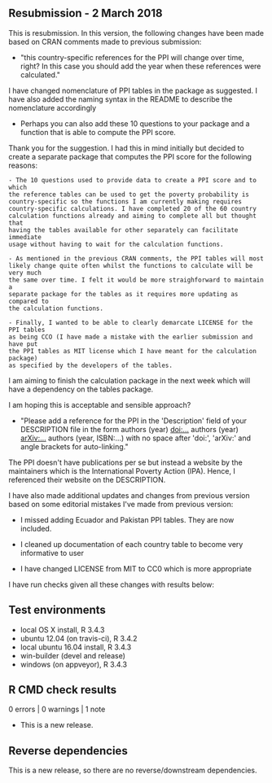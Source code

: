 ## Resubmission - 2 March 2018
This is resubmission. In this version, the following changes have been made based
on CRAN comments made to previous submission:

* "this country-specific references for the PPI will change over time, right? 
In this case you should add the year when these references were calculated."

I have changed nomenclature of PPI tables in the package as suggested. I have
also added the naming syntax in the README to describe the nomenclature
accordingly

* Perhaps you can also add these 10 questions to your package and a function that 
is able to compute the PPI score.

Thank you for the suggestion. I had this in mind initially but decided to create
a separate package that computes the PPI score for the following reasons:

    - The 10 questions used to provide data to create a PPI score and to which
    the reference tables can be used to get the poverty probability is
    country-specific so the functions I am currently making requires
    country-specific calculations. I have completed 20 of the 60 country
    calculation functions already and aiming to complete all but thought that
    having the tables available for other separately can facilitate immediate
    usage without having to wait for the calculation functions.
    
    - As mentioned in the previous CRAN comments, the PPI tables will most
    likely change quite often whilst the functions to calculate will be very much
    the same over time. I felt it would be more straighforward to maintain a
    separate package for the tables as it requires more updating as compared to
    the calculation functions.
    
    - Finally, I wanted to be able to clearly demarcate LICENSE for the PPI tables
    as being CCO (I have made a mistake with the earlier submission and have put
    the PPI tables as MIT license which I have meant for the calculation package) 
    as specified by the developers of the tables.
    
I am aiming to finish the calculation package in the next week which will have a
dependency on the tables package.

I am hoping this is acceptable and sensible approach?

* "Please add a reference for the PPI in the 'Description' field of your DESCRIPTION file in the form
authors (year) <doi:...>
authors (year) <arXiv:...>
authors (year, ISBN:...)
with no space after 'doi:', 'arXiv:' and angle brackets for auto-linking."

The PPI doesn't have publications per se but instead a website by the maintainers
which is the International Poverty Action (IPA). Hence, I referenced their website
on the DESCRIPTION.

I have also made additional updates and changes from previous version based on some
editorial mistakes I've made from previous version:

* I missed adding Ecuador and Pakistan PPI tables. They are now included.

* I cleaned up documentation of each country table to become very informative to
user

* I have changed LICENSE from MIT to CC0 which is more appropriate

I have run checks given all these changes with results below:


## Test environments
* local OS X install, R 3.4.3
* ubuntu 12.04 (on travis-ci), R 3.4.2
* local ubuntu 16.04 install, R 3.4.3
* win-builder (devel and release)
* windows (on appveyor), R 3.4.3

## R CMD check results

0 errors | 0 warnings | 1 note

* This is a new release.

## Reverse dependencies
This is a new release, so there are no reverse/downstream dependencies.
